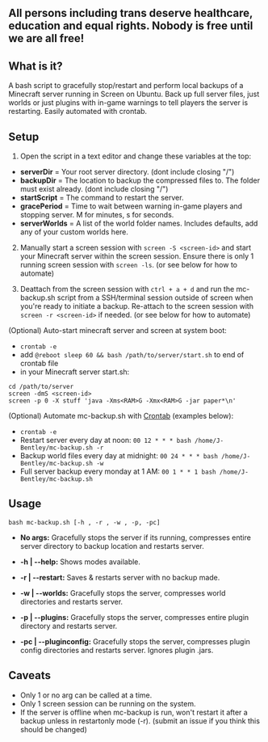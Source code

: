 ## All persons including trans deserve healthcare, education and equal rights. Nobody is free until we are all free!

## What is it?
A bash script to gracefully stop/restart and perform local backups of a Minecraft server running in Screen on Ubuntu. Back up full server files, just worlds or just plugins with in-game warnings to tell players the server is restarting. Easily automated with crontab.

## Setup   
1. Open the script in a text editor and change these variables at the top:  
- **serverDir** = Your root server directory. (dont include closing "/")  
- **backupDir** = The location to backup the compressed files to. The folder must exist already. (dont include closing "/")   
- **startScript** = The command to restart the server.  
- **gracePeriod** = Time to wait between warning in-game players and stopping server. M for minutes, s for seconds.  
- **serverWorlds** = A list of the world folder names. Includes defaults, add any of your custom worlds here. 

2. Manually start a screen session with ``screen -S <screen-id>`` and start your Minecraft server within the screen session. Ensure there is only 1 running screen session with ``screen -ls``. (or see below for how to automate)  

3. Deattach from the screen session with ``ctrl + a + d`` and run the mc-backup.sh script from a SSH/terminal session outside of screen when you're ready to initiate a backup. Re-attach to the screen session with ``screen -r <screen-id>`` if needed. (or see below for how to automate)    

(Optional) Auto-start minecraft server and screen at system boot:  
- `crontab -e`
- add `@reboot sleep 60 && bash /path/to/server/start.sh` to end of crontab file
- in your Minecraft server start.sh:    
```!#/bin/sh  
cd /path/to/server  
screen -dmS <screen-id>
screen -p 0 -X stuff 'java -Xms<RAM>G -Xmx<RAM>G -jar paper*\n'  
```

(Optional) Automate mc-backup.sh with [Crontab](https://ostechnix.com/a-beginners-guide-to-cron-jobs/) (examples below):  
- `crontab -e`
- Restart server every day at noon: ```00 12 * * * bash /home/J-Bentley/mc-backup.sh -r```
- Backup world files every day at midnight: ```00 24 * * * bash /home/J-Bentley/mc-backup.sh -w```
- Full server backup every monday at 1 AM: ```00 1 * * 1 bash /home/J-Bentley/mc-backup.sh```

## Usage  
``bash mc-backup.sh [-h , -r , -w , -p, -pc] ``

- **No args:** Gracefully stops the server if its running, compresses entire server directory to backup location and restarts server.  

- **-h | --help:** Shows modes available.   

- **-r | --restart:** Saves & restarts server with no backup made.  

- **-w | --worlds:** Gracefully stops the server, compresses world directories and restarts server.   

- **-p | --plugins:** Gracefully stops the server, compresses entire plugin directory and restarts server. 

- **-pc | --pluginconfig:** Gracefully stops the server, compresses plugin config directories and restarts server. Ignores plugin .jars.  

## Caveats
- Only 1 or no arg can be called at a time.
- Only 1 screen session can be running on the system.
- If the server is offline when mc-backup is run, won't restart it after a backup unless in restartonly mode (-r). (submit an issue if you think this should be changed)  
